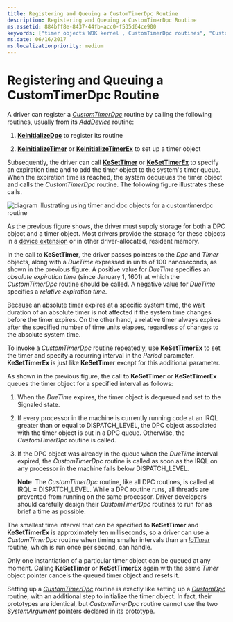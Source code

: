 ```yaml
---
title: Registering and Queuing a CustomTimerDpc Routine
description: Registering and Queuing a CustomTimerDpc Routine
ms.assetid: 884bff8e-8437-44fb-acc0-f535d64ce900
keywords: ["timer objects WDK kernel , CustomTimerDpc routines", "CustomTimerDpc", "queuing timer objects", "registering timer objects", "KeSetTimer", "KeSetTimerEx", "KeInitializeTimer", "KeInitializeTimerEx", "invoking CustomTimerDpc routine repeatedly", "repeatedly invoke CustomTimerDpc routine", "DueTime values", "timer expirations WDK kernel", "expired timers WDK kernel", "timer objects WDK kernel , queuing", "timer objects WDK kernel , registering", "timer objects WDK kernel , expirations"]
ms.date: 06/16/2017
ms.localizationpriority: medium
---
```


# Registering and Queuing a CustomTimerDpc Routine





A driver can register a [*CustomTimerDpc*](https://msdn.microsoft.com/library/windows/hardware/ff542983) routine by calling the following routines, usually from its [*AddDevice*](https://docs.microsoft.com/windows-hardware/drivers/ddi/content/wdm/nc-wdm-driver_add_device) routine:

1.  [**KeInitializeDpc**](https://docs.microsoft.com/windows-hardware/drivers/ddi/content/wdm/nf-wdm-keinitializedpc) to register its routine

2.  [**KeInitializeTimer**](https://docs.microsoft.com/windows-hardware/drivers/ddi/content/wdm/nf-wdm-keinitializetimer) or [**KeInitializeTimerEx**](https://docs.microsoft.com/windows-hardware/drivers/ddi/content/wdm/nf-wdm-keinitializetimerex) to set up a timer object

Subsequently, the driver can call [**KeSetTimer**](https://docs.microsoft.com/windows-hardware/drivers/ddi/content/wdm/nf-wdm-kesettimer) or [**KeSetTimerEx**](https://docs.microsoft.com/windows-hardware/drivers/ddi/content/wdm/nf-wdm-kesettimerex) to specify an expiration time and to add the timer object to the system's timer queue. When the expiration time is reached, the system dequeues the timer object and calls the *CustomTimerDpc* routine. The following figure illustrates these calls.

![diagram illustrating using timer and dpc objects for a customtimerdpc routine](images/3ketmdpc.png)

As the previous figure shows, the driver must supply storage for both a DPC object and a timer object. Most drivers provide the storage for these objects in a [device extension](device-extensions.md) or in other driver-allocated, resident memory.

In the call to **KeSetTimer**, the driver passes pointers to the *Dpc* and *Timer* objects, along with a *DueTime* expressed in units of 100 nanoseconds, as shown in the previous figure. A positive value for *DueTime* specifies an *absolute expiration time* (since January 1, 1601) at which the *CustomTimerDpc* routine should be called. A negative value for *DueTime* specifies a *relative expiration time*.

Because an absolute timer expires at a specific system time, the wait duration of an absolute timer is not affected if the system time changes before the timer expires. On the other hand, a relative timer always expires after the specified number of time units elapses, regardless of changes to the absolute system time.

To invoke a *CustomTimerDpc* routine repeatedly, use **KeSetTimerEx** to set the timer and specify a recurring interval in the *Period* parameter. **KeSetTimerEx** is just like **KeSetTimer** except for this additional parameter.

As shown in the previous figure, the call to **KeSetTimer** or **KeSetTimerEx** queues the timer object for a specified interval as follows:

1.  When the *DueTime* expires, the timer object is dequeued and set to the Signaled state.

2.  If every processor in the machine is currently running code at an IRQL greater than or equal to DISPATCH\_LEVEL, the DPC object associated with the timer object is put in a DPC queue. Otherwise, the *CustomTimerDpc* routine is called.

3.  If the DPC object was already in the queue when the *DueTime* interval expired, the *CustomTimerDpc* routine is called as soon as the IRQL on any processor in the machine falls below DISPATCH\_LEVEL.

    **Note**  The *CustomTimerDpc* routine, like all DPC routines, is called at IRQL = DISPATCH\_LEVEL. While a DPC routine runs, all threads are prevented from running on the same processor. Driver developers should carefully design their *CustomTimerDpc* routines to run for as brief a time as possible.

     

The smallest time interval that can be specified to **KeSetTimer** and **KeSetTimerEx** is approximately ten milliseconds, so a driver can use a *CustomTimerDpc* routine when timing smaller intervals than an [*IoTimer*](https://docs.microsoft.com/windows-hardware/drivers/ddi/content/wdm/nc-wdm-io_timer_routine) routine, which is run once per second, can handle.

Only one instantiation of a particular timer object can be queued at any moment. Calling **KeSetTimer** or **KeSetTimerEx** again with the same *Timer* object pointer cancels the queued timer object and resets it.

Setting up a [*CustomTimerDpc*](https://msdn.microsoft.com/library/windows/hardware/ff542983) routine is exactly like setting up a [*CustomDpc*](https://docs.microsoft.com/windows-hardware/drivers/ddi/content/wdm/nc-wdm-kdeferred_routine) routine, with an additional step to initialize the timer object. In fact, their prototypes are identical, but *CustomTimerDpc* routine cannot use the two *SystemArgument* pointers declared in its prototype.

 

 




